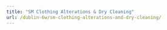 ```yaml
---
title: "SM Clothing Alterations & Dry Cleaning"
url: /dublin-6w/sm-clothing-alterations-and-dry-cleaning/
---
```


